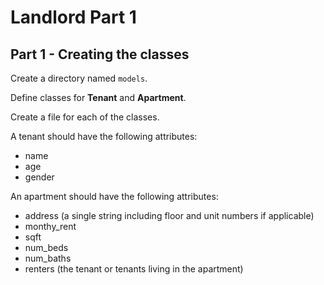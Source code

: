 # Landlord Part 1

## Part 1 - Creating the classes

Create a directory named `models`.

Define classes for __Tenant__ and __Apartment__.

Create a file for each of the classes.

A tenant should have the following attributes:

* name
* age
* gender

An apartment should have the following attributes:

* address (a single string including floor and unit numbers if applicable)
* monthy_rent
* sqft
* num_beds
* num_baths
* renters (the tenant or tenants living in the apartment)
